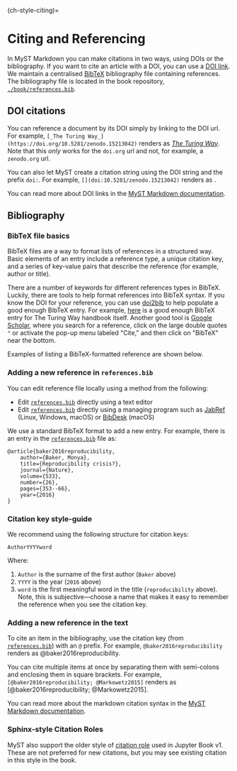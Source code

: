 (ch-style-citing)=
# Citing and Referencing

In MyST Markdown you can make citations in two ways, using DOIs or the bibliography.
If you want to cite an article with a DOI, you can use a [DOI link](https://mystmd.org/guide/citations#doi-links).
We maintain a centralised [BibTeX](http://www.bibtex.org/) bibliography file containing references.
The bibliography file is located in the book repository, [`./book/references.bib`][turingbib].

## DOI citations

You can reference a document by its DOI simply by linking to the DOI url.
For example, `[_The Turing Way_](https://doi.org/10.5281/zenodo.15213042)` renders as [_The Turing Way_](https://doi.org/10.5281/zenodo.15213042).
Note that this _only_ works for the `doi.org` url and not, for example, a `zenodo.org` url.

You can also let MyST create a citation string using the DOI string and the prefix `doi:`.
For example, `[](doi:10.5281/zenodo.15213042)` renders as [](doi:10.5281/zenodo.15213042).

You can read more about DOI links in the [MyST Markdown documentation](https://mystmd.org/guide/citations#doi-links).

## Bibliography

### BibTeX file basics

BibTeX files are a way to format lists of references in a structured way.
Basic elements of an entry include a reference type, a unique citation key, and a series of key-value pairs that describe the reference (for example, author or title).

There are a number of keywords for different references types in BibTeX.
Luckily, there are tools to help format references into BibTeX syntax.
If you know the DOI for your reference, you can use [doi2bib](https://doi2bib.org/) to help populate a good enough BibTeX entry.
For example, [here](https://doi2bib.org/bib/https://doi.org/10.5281/zenodo.3233853) is a good enough BibTeX entry for The Turing Way handbook itself.
Another good tool is [Google Scholar](https://scholar.google.com/), where you search for a reference, click on the large double quotes `"` or activate the pop-up menu labeled "Cite," and then click on "BibTeX" near the bottom.

Examples of listing a BibTeX-formatted reference are shown below.

### Adding a new reference in `references.bib`

You can edit reference file locally using a method from the following:

- Edit [`references.bib`][turingbib] directly using a text editor
- Edit [`references.bib`][turingbib] directly using a managing program such as [JabRef](http://www.jabref.org/) (Linux, Windows, macOS) or [BibDesk](https://bibdesk.sourceforge.io/) (macOS)

We use a standard BibTeX format to add a new entry.
For example, there is an entry in the [`references.bib`][turingbib] file as:

```
@article{baker2016reproducibility,
    author={Baker, Monya},
  	title={Reproducibility crisis?},
  	journal={Nature},
  	volume={533},
  	number={26},
  	pages={353--66},
  	year={2016}
}
```

### Citation key style-guide

We recommend using the following structure for citation keys:

```
AuthorYYYYword
```

Where:

1. `Author` is the surname of the first author (`Baker` above)
2. `YYYY` is the year (`2016` above)
3. `word` is the first meaningful word in the title (`reproducibility` above). Note, this is subjective―choose a name that makes it easy to remember the reference when you see the citation key.

### Adding a new reference in the text

To cite an item in the bibliography, use the citation key (from [`references.bib`][turingbib]) with an `@` prefix.
For example, `@baker2016reproducibility` renders as @baker2016reproducibility.

You can cite multiple items at once by separating them with semi-colons and enclosing them in square brackets.
For example, `[@baker2016reproducibility; @Markowetz2015]` renders as [@baker2016reproducibility; @Markowetz2015].

You can read more about the markdown citation syntax in the [MyST Markdown documentation](https://mystmd.org/guide/citations#markdown-citations).

### Sphinx-style Citation Roles

MyST also support the older style of [citation role](https://mystmd.org/guide/citations#citation-roles) used in Jupyter Book v1.
These are not preferred for new citations, but you may see existing citation in this style in the book.

[turingbib]: https://github.com/the-turing-way/the-turing-way/blob/main/book/references.bib
